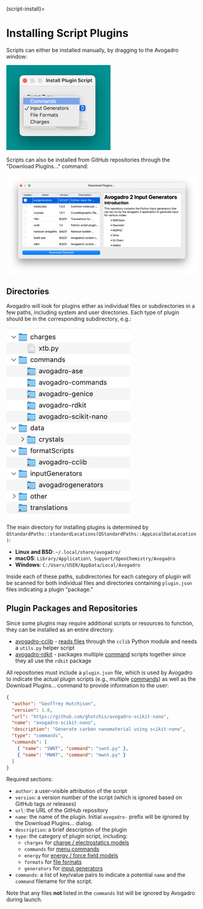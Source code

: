 (script-install)=

# Installing Script Plugins

Scripts can either be installed manually, by dragging to the Avogadro window:

![installing script](/_images/install-script.png)

Scripts can also be installed from GitHub repositories through the "Download Plugins…" command:

![plugin download](/_images/plugin-download.png)

## Directories

Avogadro will look for plugins either as individual files or subdirectories
in a few paths, including system and user directories. Each type of plugin
should be in the corresponding subdirectory, e.g.:

![plugin subdirectories](/_images/plugin-directories.png)

The main directory for installing plugins is determined by `QStandardPaths::standardLocations(QStandardPaths::AppLocalDataLocation)`:

- **Linux and BSD**: `~/.local/share/avogadro/`
- **macOS**: `Library/Application\ Support/OpenChemistry/Avogadro`
- **Windows**: `C:/Users/USER/AppData/Local/Avogadro`

Inside each of these paths, subdirectories for each category of plugin will be
scanned for both individual files and directories containing `plugin.json` files
indicating a plugin "package."

## Plugin Packages and Repositories

Since some plugins may require additional scripts or resources to function,
they can be installed as an entire directory.

- [avogadro-cclib](https://github.com/OpenChemistry/avogadro-cclib) - [reads files](formats) through the `cclib` Python module and needs a `utils.py` helper script
- [avogadro-rdkit](https://github.com/ghutchis/avogadro-rdkit) - packages multiple [command](commands) scripts together since they all use the `rdkit` package

All repositories must include a `plugin.json` file, which is used by Avogadro
to indicate the actual plugin scripts (e.g., multiple [commands](commands))
as well as the Download Plugins… command to provide information to the user:

```json
{
  "author": "Geoffrey Hutchison",
  "version": 1.0,
  "url": "https://github.com/ghutchis/avogadro-scikit-nano",
  "name": "avogadro-scikit-nano",
  "description": "Generate carbon nanomaterial using scikit-nano",
  "type": "commands",
  "commands": [
    { "name": "SWNT", "command": "swnt.py" },
    { "name": "MWNT", "command": "mwnt.py" }
  ]
}
```

Required sections:
- `author`: a user-visible attribution of the script
- `version`: a version number of the script (which is ignored based on GitHub tags or releases)
- `url`: the URL of the GitHub repository
- `name`: the name of the plugin. Initial `avogadro-` prefix will be ignored by the Download Plugins… dialog.
- `description`: a brief description of the plugin
- `type`: the category of plugin script, including:
  - `charges` for [charge / electrostatics models](charges)
  - `commands` for [menu commands](commands)
  - `energy` for [energy / force field models](energy)
  - `formats` for [file formats](formats)
  - `generators` for [input generators](generators)
- `commands`: a list of key/value pairs to indicate a potential `name` and the `command` filename for the script.

Note that any files **not** listed in the `commands` list will be ignored by
Avogadro during launch.
